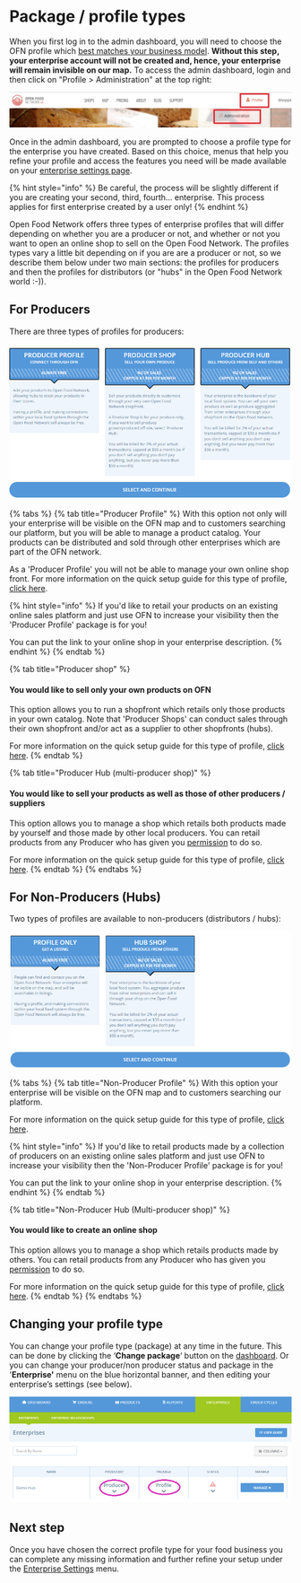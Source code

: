 # Package / profile types

When you first log in to the admin dashboard, you will need to choose the OFN profile which [best matches your business model](../../your-quick-start-on-ofn-given-who-you-are.md). **Without this step, your enterprise account will not be created and, hence, your enterprise will remain invisible on our map.** To access the admin dashboard, login and then click on "Profile &gt; Administration" at the top right:

![](../../.gitbook/assets/access1.jpg)

Once in the admin dashboard, you are prompted to choose a profile type for the enterprise you have created. Based on this choice, menus that help you refine your profile and access the features you need will be made available on your [enterprise settings page](enterprise-settings.md).

{% hint style="info" %}
Be careful, the process will be slightly different if you are creating your second, third, fourth... enterprise.  This process applies for first enterprise created by a user only!
{% endhint %}

Open Food Network offers three types of enterprise profiles that will differ depending on whether you are a producer or not, and whether or not you want to open an online shop to sell on the Open Food Network. The profiles types vary a little bit depending on if you are are a producer or not, so we describe them below under two main sections: the profiles for producers and then the profiles for distributors \(or "hubs" in the Open Food Network world :-\)\).

## For Producers

There are three types of profiles for producers:

![The above is an example only, fees vary between OFN instances and countries.](../../.gitbook/assets/profileproducers.png)

{% tabs %}
{% tab title="Producer Profile" %}
With this option not only will your enterprise will be visible on the OFN map and to customers searching our platform, but you will be able to manage a product catalog. Your products can be distributed and sold through other enterprises which are part of the OFN network. 

As a 'Producer Profile' you will not be able to manage your own online shop front. For more information on the quick setup guide for this type of profile, [click here](../../your-quick-start-on-ofn-given-who-you-are.md).

{% hint style="info" %}
If you'd like to retail your products on an existing online sales platform and just use OFN to increase your visibility then the 'Producer Profile' package is for you!

You can put the link to your online shop in your enterprise description.
{% endhint %}
{% endtab %}

{% tab title="Producer shop" %}
#### You would like to sell only your own products on OFN

This option allows you to run a shopfront which retails only those products in your own catalog. Note that 'Producer Shops' can conduct sales through their own shopfront and/or act as a supplier to other shopfronts \(hubs\). 

For more information on the quick setup guide for this type of profile, [click here](../../your-quick-start-on-ofn-given-who-you-are.md).
{% endtab %}

{% tab title="Producer Hub \(multi-producer shop\)" %}
#### You would like to sell your products as well as those of other producers / suppliers 

This option allows you to manage a shop which retails both products made by yourself and those made by other local producers.  You can retail products from any Producer who has given you [permission](create-or-connect-with-your-supplying-producers.md) to do so. 

 For more information on the quick setup guide for this type of profile, [click here](../../quick-start-guides/multi-producers-shop-hub-quick-setup-guide.md).
{% endtab %}
{% endtabs %}

## For Non-Producers \(Hubs\)

Two types of profiles are available to non-producers \(distributors / hubs\):

![The above is an example only, fees vary between OFN instances and countries.](../../.gitbook/assets/profilenonproducers.png)

{% tabs %}
{% tab title="Non-Producer Profile" %}
With this option your enterprise will be visible on the OFN map and to customers searching our platform. 

For more information on the quick setup guide for this type of profile, [click here](../../your-quick-start-on-ofn-given-who-you-are.md).

{% hint style="info" %}
If you'd like to retail products made by a collection of producers on an existing online sales platform and just use OFN to increase your visibility then the 'Non-Producer Profile' package is for you!

You can put the link to your online shop in your enterprise description.
{% endhint %}
{% endtab %}

{% tab title="Non-Producer Hub \(Multi-producer shop\)" %}
#### You would like to create an online shop

This option allows you to manage a shop which retails products made by others. You can retail products from any Producer who has given you [permission](create-or-connect-with-your-supplying-producers.md) to do so. 

 For more information on the quick setup guide for this type of profile, [click here](../../quick-start-guides/multi-producers-shop-hub-quick-setup-guide.md).
{% endtab %}
{% endtabs %}

## Changing your profile type

You can change your profile type \(package\) at any time in the future. This can be done by clicking the ‘**Change package**‘ button on the [dashboard](../dashboard.md). Or you can change your producer/non producer status and package in the '**Enterprise'** menu on the blue horizontal banner, and then editing your enterprise’s settings \(see below\).

![](../../.gitbook/assets/change-package.png)

## Next step

Once you have chosen the correct profile type for your food business you can complete any missing information and further refine your setup under the [Enterprise Settings](enterprise-settings.md) menu. 

